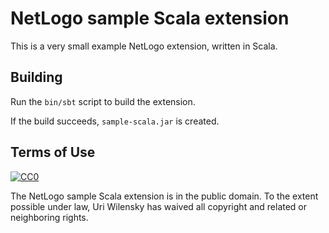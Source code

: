 # NetLogo sample Scala extension

This is a very small example NetLogo extension, written in Scala.

## Building

Run the `bin/sbt` script to build the extension.

If the build succeeds, `sample-scala.jar` is created.

## Terms of Use

[![CC0](http://i.creativecommons.org/p/zero/1.0/88x31.png)](http://creativecommons.org/publicdomain/zero/1.0/)

The NetLogo sample Scala extension is in the public domain.  To the extent possible under law, Uri Wilensky has waived all copyright and related or neighboring rights.
